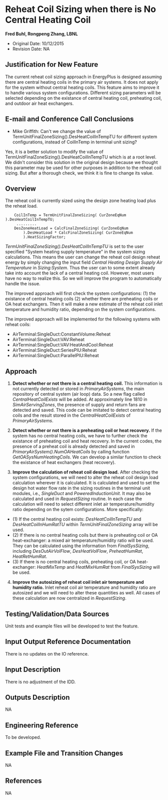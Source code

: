 Reheat Coil Sizing when there is No Central Heating Coil
================

**Fred Buhl, Rongpeng Zhang, LBNL**

 - Original Date: 10/12/2015
 - Revision Date: NA
 

## Justification for New Feature ##

The current reheat coil sizing approach in EnergyPlus is designed assuming there are central heating coils in the primary air systems. It does not apply for the system without central heating coils. This feature aims to improve it to handle various system configurations. Different sizing parameters will be selected depending on the existance of central heating coil, preheating coil, and outdoor air heat exchangers.


## E-mail and  Conference Call Conclusions ##

* Mike Griffith: Can't we change the value of TermUnitFinalZoneSizing().DesHeatCoilInTempTU for different system configurations, instead of CoilInTemp in terminal unit sizing?

Yes, it is a better solution to modify the value of TermUnitFinalZoneSizing().DesHeatCoilInTempTU which is at a root level. We didn't consider this solution in the original design because we thought this parameter may be used for other purposes in addition to the reheat coil sizing. But after a thorough check, we think it is fine to change its value.

## Overview ##


The reheat coil is currently sized using the design zone heating load plus the reheat load.

        CoilInTemp = TermUnitFinalZoneSizing( CurZoneEqNum ).DesHeatCoilInTempTU;
         .........
        DesZoneHeatLoad = CalcFinalZoneSizing( CurZoneEqNum 
            ).DesHeatLoad * CalcFinalZoneSizing( CurZoneEqNum 
            ).HeatSizingFactor;    
            
*TermUnitFinalZoneSizing().DesHeatCoilInTempTU* is set to the user specified "System heating supply temperature" in the system sizing calculations. This means the user can change the reheat coil design reheat energy by simply changing the input field *Central Heating Design Supply Air Temperature* in *Sizing:System*. Thus the user can to some extent already take into account the lack of a central heating coil. However, most users have no way to realize this. So we will improve the program to automatically handle the issue. 

The improved approach will first check the system configurations: (1) the existance of central heating coils (2) whether there are preheating coils or OA heat exchangers. Then it will make a new estimate of the reheat coil inlet temperature and humidity ratio, depending on the system configurations. 


The improved approach will be implemented for the following systems with reheat coils:
-	AirTerminal:SingleDuct:ConstantVolume:Reheat
-	AirTerminal:SingleDuct:VAV:Reheat
-	AirTerminal:SingleDuct:VAV:HeatAndCool:Reheat
-	AirTerminal:SingleDuct:SeriesPIU:Reheat
-	AirTerminal:SingleDuct:ParallelPIU:Reheat


## Approach ##

1. **Detect whether or not there is a central heating coil.**
This information is not currently detected or stored in *PrimaryAirSystems*, the main repository of central system (air loop) data. So a new flag called *CentralHeatCoilExists* will be added. At approximately line 1810 in *SimAirServingZones*, the presence of supply and return fans are detected and saved. This code can be imitated to detect central heating coils and the result stored in the *CentralHeatCoilExists* of *PrimaryAirSystems*.

2. **Detect whether or not there is a preheating coil or heat recovery.** 
If the system has no central heating coils, we have to further check the existance of preheating coil and heat recovery. In the current codes, the presence of a preheat coil is already detected and saved in *PrimaryAirSystem().NumOAHeatCoils* by calling function *GetOASysNumHeatingCoils*. We can develop a similar function to check the existance of heat exchangers (heat recovery).

3. **Improve the calculation of reheat coil design load.**
After checking the system configurations, we will need to alter the reheat coil design load calculation wherever it is calculated. It is calculated and used to set the design hot water flow rate in the sizing routines in the terminal unit modules, i.e., *SingleDuct* and *PoweredInductionUnit*. It may also be calculated and used in *RequestSizing* routine. In each case the calculation will need to select different inlet air temperature/humidity ratio depending on the sytem configurations. More specifically: 
- (1) If the central heating coil exists: *DesHeatCoilInTempTU* and *DesHeatCoilInHumRatTU* within *TermUnitFinalZoneSizing* array will be used. 
- (2) If there is no central heating coils but there is preheating coil or OA heat-exchanger: a mixed air temperature/humidity ratio will be used. They can be calculated using the information from *FinalSysSizing*, including *DesOutAirVolFlow*, *DesHeatVolFlow*, *PreheatHumRat*, *HeatRetHumRat*.  
- (3) If there is no central heating coils, preheating coil, or OA heat-exchanger: *HeatMixTemp* and *HeatMixHumRat* from *FinalSysSizing* will be used.

4. **Improve the autosizing of reheat coil inlet air temperature and humidity ratio.**
Inlet reheat coil air temperature and humidity ratio are autosized and we will need to alter these quantities as well. All cases of these calculation are now centralized in *RequestSizing*.


## Testing/Validation/Data Sources ##

Unit tests and example files will be developed to test the feature.


## Input Output Reference Documentation ##

There is no updates on the IO reference.


## Input Description ##

There is no adjustment of the IDD.


## Outputs Description ##

NA


## Engineering Reference ##

To be developed.


## Example File and Transition Changes ##

NA


## References ##

NA
